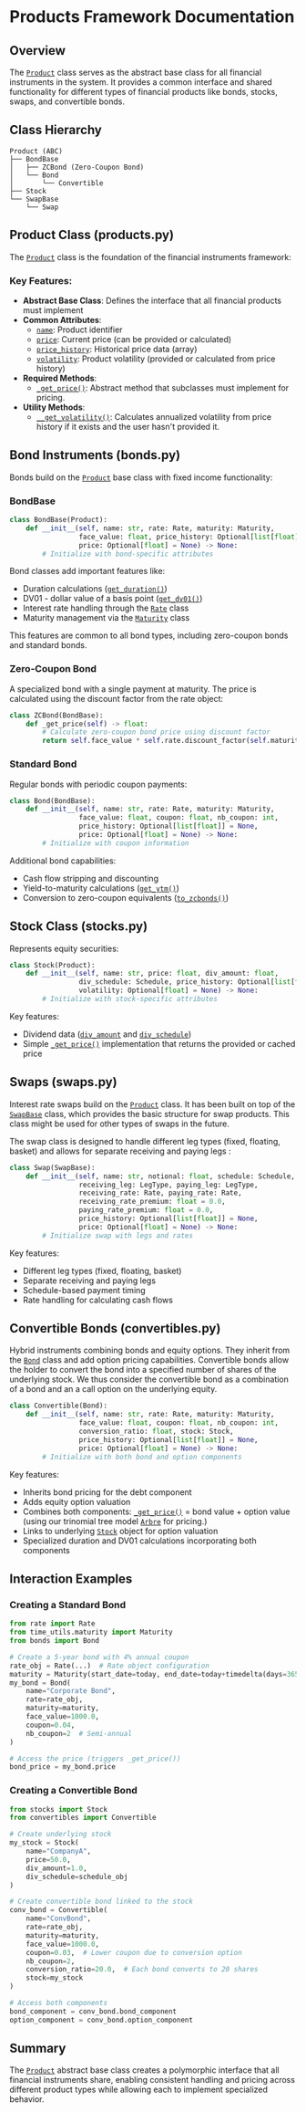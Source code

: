 # Products Framework Documentation

## Overview

The [`Product`](../../src/products.py#L13) class serves as the abstract base class for all financial instruments in the system. It provides a common interface and shared functionality for different types of financial products like bonds, stocks, swaps, and convertible bonds.

## Class Hierarchy

```
Product (ABC)
├── BondBase
│   ├── ZCBond (Zero-Coupon Bond)
│   └── Bond
│       └── Convertible
├── Stock
└── SwapBase
    └── Swap
```

## Product Class (products.py)

The [`Product`](../../src/products.py#L13) class is the foundation of the financial instruments framework:

### Key Features:

- **Abstract Base Class**: Defines the interface that all financial products must implement
- **Common Attributes**:
  - [`name`](../../src/products.py#L17): Product identifier
  - [`price`](../../src/products.py#L19): Current price (can be provided or calculated)
  - [`price_history`](../../src/products.py#L18): Historical price data (array)
  - [`volatility`](../../src/products.py#L20): Product volatility (provided or calculated from price history)
- **Required Methods**:
  - [`_get_price()`](../../src/products.py#L25): Abstract method that subclasses must implement for pricing.
- **Utility Methods**:
  - [`__get_volatility()`](../../src/products.py#L31): Calculates annualized volatility from price history if it exists and the user hasn't provided it.

## Bond Instruments (bonds.py)

Bonds build on the [`Product`](../../src/products.py#L9) base class with fixed income functionality:

### BondBase

```python
class BondBase(Product):
    def __init__(self, name: str, rate: Rate, maturity: Maturity,
                 face_value: float, price_history: Optional[list[float]] = None,
                 price: Optional[float] = None) -> None:
        # Initialize with bond-specific attributes
```

Bond classes add important features like:
- Duration calculations ([`get_duration()`](../../src/bonds.py#L45))
- DV01 - dollar value of a basis point ([`get_dv01()`](../../src/bonds.py#L51))
- Interest rate handling through the [`Rate`](../../src/rate.py#L10) class
- Maturity management via the [`Maturity`](../../src/time_utils/maturity.py#L10) class

This features are common to all bond types, including zero-coupon bonds and standard bonds.

### Zero-Coupon Bond

A specialized bond with a single payment at maturity. The price is calculated using the discount factor from the rate object:

```python
class ZCBond(BondBase):
    def _get_price(self) -> float:
        # Calculate zero-coupon bond price using discount factor
        return self.face_value * self.rate.discount_factor(self.maturity)
```

### Standard Bond

Regular bonds with periodic coupon payments:

```python
class Bond(BondBase):
    def __init__(self, name: str, rate: Rate, maturity: Maturity,
                 face_value: float, coupon: float, nb_coupon: int, 
                 price_history: Optional[list[float]] = None,
                 price: Optional[float] = None) -> None:
        # Initialize with coupon information
```

Additional bond capabilities:
- Cash flow stripping and discounting
- Yield-to-maturity calculations ([`get_ytm()`](../../src/bonds.py#L178))
- Conversion to zero-coupon equivalents ([`to_zcbonds()`](../../src/bonds.py#L280))

## Stock Class (stocks.py)

Represents equity securities:

```python
class Stock(Product):
    def __init__(self, name: str, price: float, div_amount: float,
                 div_schedule: Schedule, price_history: Optional[list[float]] = None,
                 volatility: Optional[float] = None) -> None:
        # Initialize with stock-specific attributes
```

Key features:
- Dividend data ([`div_amount`](../../src/stocks.py#L25) and [`div_schedule`](../../src/stocks.py#L26))
- Simple [`_get_price()`](../../src/stocks.py#L38) implementation that returns the provided or cached price

## Swaps (swaps.py)

Interest rate swaps build on the [`Product`](../../src/products.py#L13) class. It has been built on top of the [`SwapBase`](../../src/swaps.py#L20) class, which provides the basic structure for swap products. This class might be used for other types of swaps in the future.

The swap class is designed to handle different leg types (fixed, floating, basket) and allows for separate receiving and paying legs : 

```python
class Swap(SwapBase):
    def __init__(self, name: str, notional: float, schedule: Schedule,
                 receiving_leg: LegType, paying_leg: LegType,
                 receiving_rate: Rate, paying_rate: Rate,
                 receiving_rate_premium: float = 0.0,
                 paying_rate_premium: float = 0.0,
                 price_history: Optional[list[float]] = None,
                 price: Optional[float] = None) -> None:
        # Initialize swap with legs and rates
```

Key features:
- Different leg types (fixed, floating, basket)
- Separate receiving and paying legs
- Schedule-based payment timing
- Rate handling for calculating cash flows

## Convertible Bonds (convertibles.py)

Hybrid instruments combining bonds and equity options. They inherit from the [`Bond`](../../src/bonds.py#L113) class and add option pricing capabilities. Convertible bonds allow the holder to convert the bond into a specified number of shares of the underlying stock.
We thus consider the convertible bond as a combination of a bond and an a call option on the underlying equity.

```python
class Convertible(Bond):
    def __init__(self, name: str, rate: Rate, maturity: Maturity,
                 face_value: float, coupon: float, nb_coupon: int,
                 conversion_ratio: float, stock: Stock,
                 price_history: Optional[list[float]] = None,
                 price: Optional[float] = None) -> None:
        # Initialize with both bond and option components
```

Key features:
- Inherits bond pricing for the debt component
- Adds equity option valuation
- Combines both components: [`_get_price()`](../../src/convertibles.py#L128) = bond value + option value (using our trinomial tree model [`Arbre`](../../src/options/Pricing_option/Classes_TrinomialTree/module_arbre_noeud.py#L19) for pricing.)
- Links to underlying [`Stock`](../../src/stocks.py#L12) object for option valuation
- Specialized duration and DV01 calculations incorporating both components

## Interaction Examples

### Creating a Standard Bond

```python
from rate import Rate
from time_utils.maturity import Maturity
from bonds import Bond

# Create a 5-year bond with 4% annual coupon
rate_obj = Rate(...)  # Rate object configuration
maturity = Maturity(start_date=today, end_date=today+timedelta(days=365*5))
my_bond = Bond(
    name="Corporate Bond",
    rate=rate_obj,
    maturity=maturity,
    face_value=1000.0,
    coupon=0.04,
    nb_coupon=2  # Semi-annual
)

# Access the price (triggers _get_price())
bond_price = my_bond.price
```

### Creating a Convertible Bond

```python
from stocks import Stock
from convertibles import Convertible

# Create underlying stock
my_stock = Stock(
    name="CompanyA",
    price=50.0,
    div_amount=1.0,
    div_schedule=schedule_obj
)

# Create convertible bond linked to the stock
conv_bond = Convertible(
    name="ConvBond",
    rate=rate_obj,
    maturity=maturity,
    face_value=1000.0,
    coupon=0.03,  # Lower coupon due to conversion option
    nb_coupon=2,
    conversion_ratio=20.0,  # Each bond converts to 20 shares
    stock=my_stock
)

# Access both components
bond_component = conv_bond.bond_component
option_component = conv_bond.option_component
```

## Summary

The [`Product`](../../src/products.py#L13) abstract base class creates a polymorphic interface that all financial instruments share, enabling consistent handling and pricing across different product types while allowing each to implement specialized behavior.